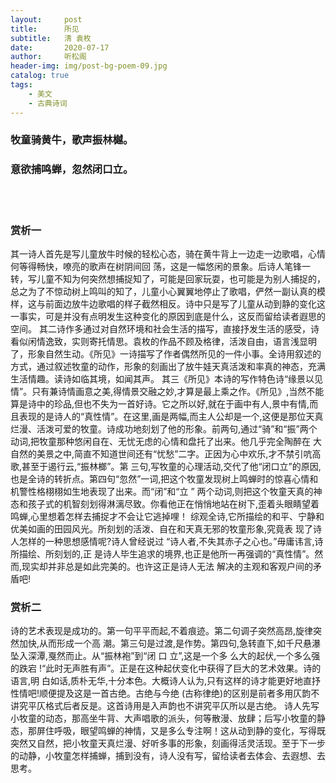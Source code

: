 ```yaml
---
layout:     post
title:      所见
subtitle:   清 袁枚
date:       2020-07-17
author:     听松阁
header-img: img/post-bg-poem-09.jpg
catalog: true
tags:
    - 美文
    - 古典诗词
---
```


### 牧童骑黄牛，歌声振林樾。
### 意欲捕鸣蝉，忽然闭口立。

<br><br>

### 赏析一

其一诗人首先是写儿童放牛时候的轻松心态，骑在黄牛背上一边走一边歌唱，心情何等得畅快，嘹亮的歌声在树阴间回
荡，这是一幅悠闲的景象。后诗人笔锋一转，写儿童不知为何突然想捕捉知了，可能是回家玩耍，也可能是为别人捕捉的，总之为了不惊动树上鸣叫的知了，儿童小心翼翼地停止了歌唱，俨然一副认真的模样，这与前面边放牛边歌唱的样子截然相反。诗中只是写了儿童从动到静的变化这一事实，可是并没有点明发生这种变化的原因到底是什么，这反而留给读者遐思的空间。
其二诗作多通过对自然环境和社会生活的描写，直接抒发生活的感受，诗看似闲情逸致，实则寄托情思。袁枚的作品不顾及格律，活泼自由，语言浅显明了，形象自然生动。《所见》一诗描写了作者偶然所见的一件小事。全诗用叙述的方式，通过叙述牧童的动作，形象的刻画出了放牛娃天真活泼和率真的神态，充满生活情趣。读诗如临其境，如闻其声。
其三《所见》本诗的写作特色诗“缘景以见情”。只有兼诗情画意之美,得情景交融之妙,才算是最上乘之作。《所见》,当然不能算是诗中的珍品,但也不失为一首好诗。它之所以好,就在于画中有人,景中有情,而且表现的是诗人的“真性情”。在这里,画是两幅,而主人公却是一个,这便是那位天真烂漫、活泼可爱的牧童。诗成功地刻划了他的形象。前两句,通过“骑”和“振”两个动词,把牧童那种悠闲自在、无忧无虑的心情和盘托了出来。他几乎完全陶醉在 大自然的美景之中,简直不知道世间还有“忧愁”二字。正因为心中欢乐,才不禁引吭高歌,甚至于遏行云,“振林榔”。第 三句,写牧童的心理活动,交代了他“闭口立”的原因,也是全诗的转折点。第四句“忽然”一词,把这个牧童发现树上鸣蝉时的惊喜心情和机警性格栩栩如生地表现了出来。而“闭”和“立 ” 两个动词,则把这个牧童天真的神态和孩子式的机智刻划得淋漓尽致。你看他正在悄悄地站在树下,歪着头眼睛望着鸣蝉,心里想着怎样去捕捉才不会让它逃掉哩！
综观全诗,它所描绘的和平、宁静和优美如画的田园风光。所刻划的活泼、自在和天真无邪的牧童形象,究竟表 现了诗人怎样的一种思想感情呢?诗人曾经说过 “诗人者,不失其赤子之心也。”毋庸讳言,诗所描绘、所刻划的,正 是诗人毕生追求的境界,也正是他所一再强调的“真性情”。然而,现实却并非总是如此完美的。也许这正是诗人无法 解决的主观和客观户间的矛盾吧!

### 赏析二

诗的艺术表现是成功的。第一句平平而起,不着痕迹。第二句调子突然高昂,旋律突然加快,从而形成一个高 潮。第三句是过渡,是作势。第四句,急转直下,如千尺悬瀑坠入深潭,戛然而止。从“振林袍”到“闭 口 立”,这是一个多 么大的起伏,一个多么强的跌宕 !“此时无声胜有声”。正是在这种起伏变化中获得了巨大的艺术效果。诗的语言,明 白如话,质朴无华,十分本色。大概诗人认为,只有这样的诗才能更好地直抒性情吧!顺便提及这是一首古绝。古绝与今绝 (古称律绝)的区别是前者多用仄韵不讲究平仄格式后者反是。这首诗用是入声韵也不讲究平仄所以是古绝。
诗人先写小牧童的动态，那高坐牛背、大声唱歌的派头，何等散漫、放肆；后写小牧童的静态，那屏住呼吸，眼望鸣蝉的神情，又是多么专注啊！这从动到静的变化，写得既突然又自然，把小牧童天真烂漫、好听多事的形象，刻画得活灵活现。至于下一步的动静，小牧童怎样捕蝉，捕到没有，诗人没有写，留给读者去体会、去遐想、去思考。
